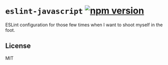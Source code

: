# `eslint-javascript` [![npm version](https://badge.fury.io/js/%40sondr3%2Feslint-config-javascript.svg)](https://badge.fury.io/js/%40sondr3%2Feslint-config-javascript)

ESLint configuration for those few times when I want to shoot myself in the foot.

## License

MIT
